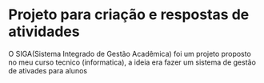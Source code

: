 # Projeto para criação e respostas de atividades
<p>O SIGA(Sistema Integrado de Gestão Acadêmica) foi um projeto proposto no meu curso tecnico (informatica), a ideia era fazer um sistema de gestão de ativades para alunos</p>
